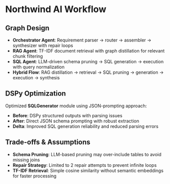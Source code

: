 # Northwind AI Workflow

## Graph Design
- **Orchestrator Agent**: Requirement parser → router → assembler → synthesizer with repair loops
- **RAG Agent**: TF-IDF document retrieval with graph distillation for relevant chunk filtering
- **SQL Agent**: LLM-driven schema pruning → SQL generation → execution with query normalization
- **Hybrid Flow**: RAG distillation → retrieval → SQL pruning → generation → execution → synthesis

## DSPy Optimization
Optimized **SQLGenerator** module using JSON-prompting approach:
- **Before**: DSPy structured outputs with parsing issues
- **After**: Direct JSON schema prompting with robust extraction
- **Delta**: Improved SQL generation reliability and reduced parsing errors

## Trade-offs & Assumptions
- **Schema Pruning**: LLM-based pruning may over-include tables to avoid missing joins
- **Repair Strategy**: Limited to 2 repair attempts to prevent infinite loops
- **TF-IDF Retrieval**: Simple cosine similarity without semantic embeddings for faster processing
